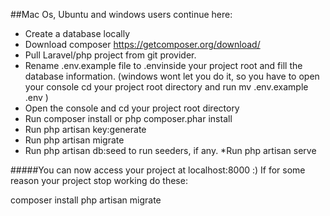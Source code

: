 ##Mac Os, Ubuntu and windows users continue here:

* Create a database locally 
* Download composer https://getcomposer.org/download/
* Pull Laravel/php project from git provider.
* Rename .env.example file to .envinside your project root and fill the database information. (windows wont let you do it, so you have to open your console cd your project root directory and run mv .env.example .env )
* Open the console and cd your project root directory
* Run composer install or php composer.phar install
* Run php artisan key:generate
* Run php artisan migrate
* Run php artisan db:seed to run seeders, if any.
*Run php artisan serve

#####You can now access your project at localhost:8000 :) If for some reason your project stop working do these:

composer install
php artisan migrate
